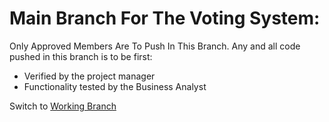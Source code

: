 # Main Branch For The Voting System:

Only Approved Members Are To Push In This Branch. Any and all code pushed in this branch is to be first: 

- Verified by the project manager
- Functionality tested by the Business Analyst

Switch to [Working Branch](https://github.com/PS-Wizard/VotingSystem/tree/workInProgress)



